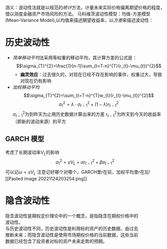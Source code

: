涵义：波动性法就是以规范的*统计*方法，计量未来实际价格偏离期望价格的程度，借以测度金融资产市场风险的方法。
马科维茨波动性模型：均值-方差模型(Mean-Variance Model),以均值来描述期望收益率，以*方差*来描述波动性：

# 历史波动性
- *简单移动平均*法采用等权重的移动平均，其计算方差的公式是：$$\sigma_{T}^{2}=\frac{1}{n-1}\sum_{t=T-n}^{T}(r_{t}-\mu_{t})^{2}$$
	- **幽灵效应**：过去很久的，对现在已经不存在影响的事件，权重过大，导致对现在仍有影响
- *加权移动平均*$$\sigma_{T}^{2}=\sum_{t=T-n}^{T}w_{t}(r_{t}-\mu_{t})^{2}$$ $$\sigma_{t}^{2}=\lambda \cdot \sigma_{t-1}^{2}+(1-\lambda)r_{t-1}^{2}$$
$\sigma_{t-1}^{2}$为到昨天为止用历史数据计算出来的方差
$r_{t-1}^{2}$为昨天到今天的收益率（即新的波动来源）的平方

## GARCH 模型
考虑了长期波动率$V_{L}$的影响$$\sigma_{t}^{2}=\gamma V_{L}+\alpha r_{t-1}^{2}+\beta \sigma_{t-1}^{2}$$
可以记$\omega=\gamma V_{L}$
注意记好哪个对哪个，GARCH里r在前，加权平均里r在后![[Pasted image 20221124203254.png]]

# 隐含波动性
隐含波动性是期权定价理论中的一个概念，是指隐含在期权价格中的  
波动性。  
与历史波动性不同，历史波动性是利用标的资产的历史数据，由过去  
推断未来；而隐含波动性是使用市场期权价格的当前数据，这些当前  
数据已经包含了投资者对标的资产未来走势的预期。